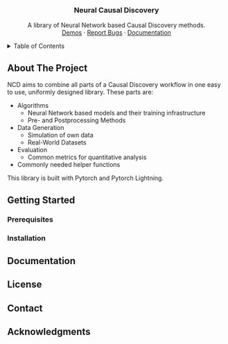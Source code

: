 <br />
<div align="center">

  <h3 align="center">Neural Causal Discovery</h3>

  <p align="center">
    A library of Neural Network based Causal Discovery methods.
    <br />
    <a href="https://github.com/othneildrew/Best-README-Template">Demos</a>
    ·
    <a href="https://github.com/othneildrew/Best-README-Template/issues">Report Bugs</a>
    ·
    <a href="https://github.com/othneildrew/Best-README-Template/issues">Documentation</a>
  </p>
</div>



<!-- TABLE OF CONTENTS -->
<details>
  <summary>Table of Contents</summary>
  <ol>
    <li>
      <a href="#about-the-project">About The Project</a>
      <ul>
        <li><a href="#built-with">Built With</a></li>
      </ul>
    </li>
    <li>
      <a href="#getting-started">Getting Started</a>
      <ul>
        <li><a href="#prerequisites">Prerequisites</a></li>
        <li><a href="#installation">Installation</a></li>
      </ul>
    </li>
    <li><a href="#usage">Usage</a></li>
    <li><a href="#license">License</a></li>
    <li><a href="#contact">Contact</a></li>
    <li><a href="#acknowledgments">Acknowledgments</a></li>
  </ol>
</details>



<!-- ABOUT THE PROJECT -->
## About The Project

NCD aims to combine all parts of a Causal Discovery workflow in one easy to use, uniformly designed library. These parts are:
* Algorithms
  * Neural Network based models and their training infrastructure
  * Pre- and Postprocessing Methods
* Data Generation
  * Simulation of own data 
  * Real-World Datasets
* Evaluation
  * Common metrics for quantitative analysis
* Commonly needed helper functions

This library is built with Pytorch and Pytorch Lightning.


<!-- GETTING STARTED -->
## Getting Started


### Prerequisites


### Installation


<!-- USAGE EXAMPLES -->
## Documentation


<!-- LICENSE -->
## License

<!-- CONTACT -->
## Contact


<!-- ACKNOWLEDGMENTS -->
## Acknowledgments

